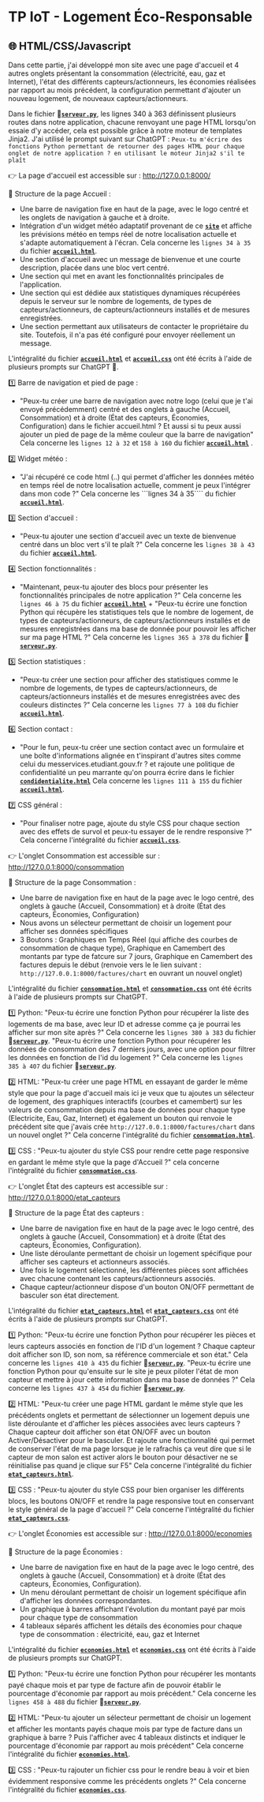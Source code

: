 # TP IoT - Logement Éco-Responsable

## 🌐 HTML/CSS/Javascript
Dans cette partie, j'ai développé mon site avec une page d'accueil et 4 autres onglets présentant la consommation (électricité, eau, gaz et Internet), l'état des différents capteurs/actionneurs, les économies réalisées par rapport au mois précédent, la configuration permettant d'ajouter un nouveau logement, de nouveaux capteurs/actionneurs.

Dans le fichier **🐍[`serveur.py`](https://github.com/AyoubLADJICI/Logement-eco-responsable/blob/main/serveur.py)**, les lignes 340 à 363 définissent plusieurs routes dans notre application, chacune renvoyant une page HTML lorsqu'on essaie d'y accéder, cela est possible grâce à notre moteur de templates Jinja2. J'ai utilisé le prompt suivant sur ChatGPT : ```Peux-tu m'écrire des fonctions Python permettant de retourner des pages HTML pour chaque onglet de notre application ? en utilisant le moteur Jinja2 s'il te plaît```

👉 La page d'accueil est accessible sur : http://127.0.0.1:8000/

📝 Structure de la page Accueil :
- Une barre de navigation fixe en haut de la page, avec le logo centré et les onglets de navigation à gauche et à droite.
- Intégration d'un widget météo adaptatif provenant de ce **[`site`](https://weatherwidget.org/fr/)** et affiche les prévisions météo en temps réel de notre localisation actuelle et s'adapte automatiquement à l'écran. Cela concerne les ```lignes 34 à 35``` du fichier **[`accueil.html`](https://github.com/AyoubLADJICI/Logement-eco-responsable/blob/main/templates/accueil.html)**. 
- Une section d'accueil avec un message de bienvenue et une courte description, placée dans une bloc vert centré.
- Une section qui met en avant les fonctionnalités principales de l'application.
- Une section qui est dédiée aux statistiques dynamiques récupérées depuis le serveur sur le nombre de logements, de types de capteurs/actionneurs, de capteurs/actionneurs installés et de mesures enregistrées.
- Une section permettant aux utilisateurs de contacter le propriétaire du site. Toutefois, il n'a pas été configuré pour envoyer réellement un message.

L'intégralité du fichier **[`accueil.html`](https://github.com/AyoubLADJICI/Logement-eco-responsable/blob/main/templates/accueil.html)** et **[`accueil.css`](https://github.com/AyoubLADJICI/Logement-eco-responsable/blob/main/static/css/accueil.css)** ont été écrits à l'aide de plusieurs prompts sur ChatGPT 🤖.

1️⃣ Barre de navigation et pied de page :
- "Peux-tu créer une barre de navigation avec notre logo (celui que je t'ai envoyé précédemment) centré et des onglets à gauche (Accueil, Consommation) et à droite (État des capteurs, Économies, Configuration) dans le fichier accueil.html ? Et aussi si tu peux aussi ajouter un pied de page de la même couleur que la barre de navigation" Cela concerne les ```lignes 12 à 32``` et ```158 à 160``` du fichier **[`accueil.html`](https://github.com/AyoubLADJICI/Logement-eco-responsable/blob/main/templates/accueil.html)** .

2️⃣ Widget météo :
- "J'ai récupéré ce code html (..) qui permet d'afficher les données météo en temps réel de notre localisation actuelle, comment je peux l'intégrer dans mon code ?" Cela concerne les ```lignes 34 à 35```` du fichier **[`accueil.html`](https://github.com/AyoubLADJICI/Logement-eco-responsable/blob/main/templates/accueil.html)**.

3️⃣ Section d'accueil :
- "Peux-tu ajouter une section d'accueil avec un texte de bienvenue centré dans un bloc vert s'il te plaît ?"  Cela concerne les ```lignes 38 à 43``` du fichier **[`accueil.html`](https://github.com/AyoubLADJICI/Logement-eco-responsable/blob/main/templates/accueil.html)**.

4️⃣ Section fonctionnalités :
- "Maintenant, peux-tu ajouter des blocs pour présenter les fonctionnalités principales de notre application ?" Cela concerne les ```lignes 46 à 75``` du fichier **[`accueil.html`](https://github.com/AyoubLADJICI/Logement-eco-responsable/blob/main/templates/accueil.html)** + "Peux-tu écrire une fonction Python qui récupère les statistiques tels que le nombre de logement, de types de capteurs/actionneurs, de capteurs/actionneurs installés et de mesures enregistrées dans ma base de donnée pour pouvoir les afficher sur ma page HTML ?" Cela concerne les ```lignes 365 à 378``` du fichier **🐍[`serveur.py`](https://github.com/AyoubLADJICI/Logement-eco-responsable/blob/main/serveur.py)**.

5️⃣ Section statistiques :
- "Peux-tu créer une section pour afficher des statistiques comme le nombre de logements, de types de capteurs/actionneurs, de capteurs/actionneurs installés et de mesures enregistrées avec des couleurs distinctes ?"  Cela concerne les ```lignes 77 à 108``` du fichier **[`accueil.html`](https://github.com/AyoubLADJICI/Logement-eco-responsable/blob/main/templates/accueil.html)**.

6️⃣ Section contact :
- "Pour le fun, peux-tu créer une section contact avec un formulaire et une boîte d'informations alignée en t'inspirant d'autres sites comme celui du messervices.etudiant.gouv.fr ? et rajoute une politique de confidentialité un peu marrante qu'on pourra écrire dans le fichier **[`condidentialite.html`](https://github.com/AyoubLADJICI/Logement-eco-responsable/blob/main/templates/consommation.html)**   Cela concerne les ```lignes 111 à 155``` du fichier **[`accueil.html`](https://github.com/AyoubLADJICI/Logement-eco-responsable/blob/main/templates/accueil.html)**.

7️⃣ CSS général :
- "Pour finaliser notre page, ajoute du style CSS pour chaque section avec des effets de survol et peux-tu essayer de le rendre responsive ?" Cela concerne l'intégralité du fichier **[`accueil.css`](https://github.com/AyoubLADJICI/Logement-eco-responsable/blob/main/static/css/accueil.css)**.

👉 L'onglet Consommation est accessible sur : http://127.0.0.1:8000/consommation

📝 Structure de la page Consommation :
- Une barre de navigation fixe en haut de la page avec le logo centré, des onglets à gauche (Accueil, Consommation) et à droite (État des capteurs, Économies, Configuration)
- Nous avons un sélecteur permettant de choisir un logement pour afficher ses données spécifiques
- 3 Boutons : Graphiques en Temps Réel (qui affiche des courbes de consommation de chaque type), Graphique en Camembert des montants par type de fatcure sur 7 jours, Graphique en Camembert des factures depuis le début (renvoie vers le le lien suivant : ```http://127.0.0.1:8000/factures/chart``` en ouvrant un nouvel onglet)

L'intégralité du fichier **[`consommation.html`](https://github.com/AyoubLADJICI/Logement-eco-responsable/blob/main/templates/consommation.html)** et **[`consommation.css`](https://github.com/AyoubLADJICI/Logement-eco-responsable/blob/main/static/css/consommation.css)** ont été écrits à l'aide de plusieurs prompts sur ChatGPT.

1️⃣ Python: "Peux-tu écrire une fonction Python pour récupérer la liste des logements de ma base, avec leur ID et adresse comme ça je pourrai les afficher sur mon site après ?" Cela concerne les ```lignes 380 à 383``` du fichier **🐍[`serveur.py`](https://github.com/AyoubLADJICI/Logement-eco-responsable/blob/main/serveur.py)**.
"Peux-tu écrire une fonction Python pour récupérer les données de consommation des 7 derniers jours, avec une option pour filtrer les données en fonction de l'id du logement ?" Cela concerne les ```lignes 385 à 407``` du fichier **🐍[`serveur.py`](https://github.com/AyoubLADJICI/Logement-eco-responsable/blob/main/serveur.py)**.

2️⃣ HTML: "Peux-tu créer une page HTML en essayant de garder le même style que pour la page d'accueil mais ici je veux que tu ajoutes un sélecteur de logement, des graphiques interactifs (courbes et camembert) sur les valeurs de consommation depuis ma base de données pour chaque type (Electricite, Eau, Gaz, Internet) et également un bouton qui renvoie le précédent site que j'avais crée ```http://127.0.0.1:8000/factures/chart``` dans un nouvel onglet ?" Cela concerne l'intégralité du fichier **[`consommation.html`](https://github.com/AyoubLADJICI/Logement-eco-responsable/blob/main/templates/consommation.html)**.

3️⃣ CSS : "Peux-tu ajouter du style CSS pour rendre cette page responsive en gardant le même style que la page d'Accueil ?" cela concerne l'intégralité du fichier **[`consommation.css`](https://github.com/AyoubLADJICI/Logement-eco-responsable/blob/main/static/css/consommation.css)**.

👉 L'onglet État des capteurs est accessible sur : http://127.0.0.1:8000/etat_capteurs

📝 Structure de la page État des capteurs :
- Une barre de navigation fixe en haut de la page avec le logo centré, des onglets à gauche (Accueil, Consommation) et à droite (État des capteurs, Économies, Configuration).
- Une liste déroulante permettant de choisir un logement spécifique pour afficher ses capteurs et actionneurs associés.
- Une fois le logement sélectionné, les différentes pièces sont affichées avec chacune contenant les capteurs/actionneurs associés.
- Chaque capteur/actionneur dispose d'un bouton ON/OFF permettant de basculer son état directement.

L'intégralité du fichier **[`etat_capteurs.html`](https://github.com/AyoubLADJICI/Logement-eco-responsable/blob/main/templates/etat_capteurs.html)** et **[`etat_capteurs.css`](https://github.com/AyoubLADJICI/Logement-eco-responsable/blob/main/static/css/etat_capteurs.css)** ont été écrits à l'aide de plusieurs prompts sur ChatGPT.

1️⃣ Python: "Peux-tu écrire une fonction Python pour récupérer les pièces et leurs capteurs associés en fonction de l'ID d'un logement ? Chaque capteur doit afficher son ID, son nom, sa référence commerciale et son état." Cela concerne les ```lignes 410 à 435``` du fichier **🐍[`serveur.py`](https://github.com/AyoubLADJICI/Logement-eco-responsable/blob/main/serveur.py)**.
"Peux-tu écrire une fonction Python pour qu'ensuite sur le site je peux piloter l'état de mon capteur et mettre à jour cette information dans ma base de données ?" Cela concerne les ```lignes 437 à 454``` du fichier **🐍[`serveur.py`](https://github.com/AyoubLADJICI/Logement-eco-responsable/blob/main/serveur.py)**.

2️⃣ HTML: "Peux-tu créer une page HTML gardant le même style que les précédents onglets et permettant de sélectionner un logement depuis une liste déroulante et d'afficher les pièces associées avec leurs capteurs ? Chaque capteur doit afficher son état ON/OFF avec un bouton Activer/Désactiver pour le basculer. Et rajoute une fonctionnalité qui permet de conserver l'état de ma page lorsque je le rafrachis ça veut dire que si le capteur de mon salon est activer alors le bouton pour désactiver ne se réinitialise pas quand je clique sur F5" Cela concerne l'intégralité du fichier **[`etat_capteurs.html`](https://github.com/AyoubLADJICI/Logement-eco-responsable/blob/main/templates/etat_capteurs.html)**.

3️⃣ CSS : "Peux-tu ajouter du style CSS pour bien organiser les différents blocs, les boutons ON/OFF et rendre la page responsive tout en conservant le style général de la page d'accueil ?" Cela concerne l'intégralité du fichier **[`etat_capteurs.css`](https://github.com/AyoubLADJICI/Logement-eco-responsable/blob/main/static/css/etat_capteurs.css)**.

👉 L'onglet Économies est accessible sur : http://127.0.0.1:8000/economies

📝 Structure de la page Économies :
- Une barre de navigation fixe en haut de la page avec le logo centré, des onglets à gauche (Accueil, Consommation) et à droite (État des capteurs, Économies, Configuration).
- Un menu déroulant permettant de choisir un logement spécifique afin d'afficher les données correspondantes.
- Un graphique à barres affichant l'évolution du montant payé par mois pour chaque type de consommation
- 4 tableaux séparés affichent les détails des économies pour chaque type de consommation : électricité, eau, gaz et Internet

L'intégralité du fichier **[`economies.html`](https://github.com/AyoubLADJICI/Logement-eco-responsable/blob/main/templates/economies.html)** et **[`economies.css`](https://github.com/AyoubLADJICI/Logement-eco-responsable/blob/main/static/css/economies.css)** ont été écrits à l'aide de plusieurs prompts sur ChatGPT.

1️⃣ Python: "Peux-tu écrire une fonction Python pour récupérer les montants payé chaque mois et par type de facture afin de pouvoir établir le pourcentage d'économie par rapport au mois précédent." Cela concerne les ```lignes 458 à 488``` du fichier **🐍[`serveur.py`](https://github.com/AyoubLADJICI/Logement-eco-responsable/blob/main/serveur.py)**.

2️⃣ HTML: "Peux-tu ajouter un sélecteur permettant de choisir un logement et afficher les montants payés chaque mois par type de facture dans un graphique à barre ? Puis l'afficher avec 4 tableaux distincts et indiquer le pourcentage d'économie par rapport au mois précédent" Cela concerne l'intégralité du fichier **[`economies.html`](https://github.com/AyoubLADJICI/Logement-eco-responsable/blob/main/templates/economies.html)**. 

3️⃣ CSS : "Peux-tu rajouter un fichier css pour le rendre beau à voir et bien évidemment responsive comme les précédents onglets ?" Cela concerne l'intégralité du fichier **[`economies.css`](https://github.com/AyoubLADJICI/Logement-eco-responsable/blob/main/static/css/economies.css)**.








